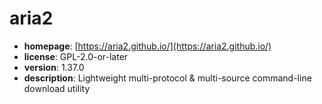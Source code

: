 # aria2

- **homepage**: [https://aria2.github.io/](https://aria2.github.io/)
- **license**: GPL-2.0-or-later
- **version**: 1.37.0
- **description**: Lightweight multi-protocol & multi-source command-line download utility

